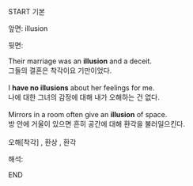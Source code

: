 START
기본

앞면:
illusion


뒷면:
<div><div>Their marriage was an <strong>illusion</strong> and a deceit. </div><div><div>그들의 결혼은 착각이요 기만이었다.</div></div></div><div><br></div><div>I <b>have no illusions</b> about her feelings for me. </div><div>나에 대한 그녀의 감정에 대해 내가 오해하는 건 없다.</div><div><br></div><div><div>Mirrors in a room often give an <b>illusion</b> of space. </div><div>방 안에 거울이 있으면 흔히 공간에 대해 환각을 불러일으킨다.</div></div><div><br></div><div>오해[착각] , 환상 , 환각</div>


해석:

END